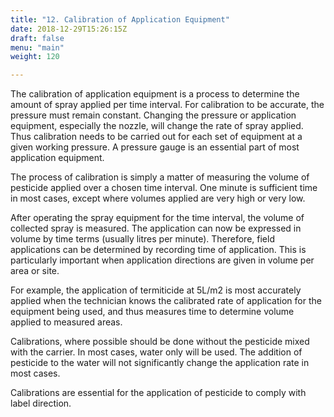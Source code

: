 ```yaml
---
title: "12. Calibration of Application Equipment"
date: 2018-12-29T15:26:15Z
draft: false
menu: "main"
weight: 120

---
```

The calibration of application equipment is a process to determine the amount of spray applied per time interval. For calibration to be accurate, the pressure must remain constant. Changing the pressure or application equipment, especially the nozzle, will change the rate of spray applied. Thus calibration needs to be carried out for each set of equipment at a given working pressure. A pressure gauge is an essential part of most application equipment.

The process of calibration is simply a matter of measuring the volume of pesticide applied over a chosen time interval. One minute is sufficient time in most cases, except where volumes applied are very high or very low.

After operating the spray equipment for the time interval, the volume of collected spray is measured. The application can now be expressed in volume by time terms (usually litres per minute). Therefore, field applications can be determined by recording time of application. This is particularly important when application directions are given in volume per area or site.

For example, the application of termiticide at 5L/m2 is most accurately applied when the technician knows the calibrated rate of application for the equipment being used, and thus measures time to determine volume applied to measured areas.

Calibrations, where possible should be done without the pesticide mixed with the carrier. In most cases, water only will be used. The addition of pesticide to the water will not significantly change the application rate in most cases.

Calibrations are essential for the application of pesticide to comply with label direction.